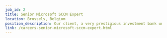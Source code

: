```yaml
---
job_id: 2
title: Senior Microsoft SCCM Expert
location: Brussels, Belgium
position_description: Our client, a very prestigious investment bank undergoing a merger, is currently looking for a Microsoft System Administrator with an excellent knowledge of SCCM.
link: /careers-senior-microsoft-sccm-expert.html
---
```


